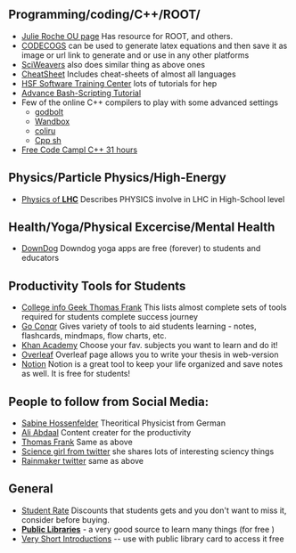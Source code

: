 ## Programming/coding/C++/ROOT/
* [Julie Roche OU page](https://inpp.ohio.edu/~rochej/group_page/tips.html) Has resource for ROOT, and others.
* [CODECOGS](https://latex.codecogs.com/) can be used to generate latex equations and then save it as image or url link to generate and or use in any other platforms
* [SciWeavers](http://www.sciweavers.org/free-online-latex-equation-editor) also does similar thing as above ones
* [CheatSheet](http://www.cheat-sheets.org/#CPP) Includes cheat-sheets of almost all languages
* [HSF Software Training Center](https://hepsoftwarefoundation.org/training/curriculum.html) lots of tutorials for hep
* [Advance Bash-Scripting Tutorial](https://tldp.org/LDP/abs/html/index.html)
* Few of the online C++ compilers to play with some advanced settings
  - [godbolt](https://godbolt.org/)
  - [Wandbox](https://wandbox.org/)
  - [coliru](https://coliru.stacked-crooked.com/)
  - [Cpp sh](http://cpp.sh/)
* [Free Code Campl C++ 31 hours](https://www.youtube.com/watch?v=8jLOx1hD3_o&t=75582s)



## Physics/Particle Physics/High-Energy
* [Physics of **LHC**](https://www.lhc-closer.es/taking_a_closer_look_at_lhc/1.home) Describes PHYSICS involve in LHC in High-School level

## Health/Yoga/Physical Excercise/Mental Health
* [DownDog](https://www.downdogapp.com/) Downdog yoga apps are free (forever) to students and educators 

## Productivity Tools for Students
* [College info Geek Thomas Frank](https://collegeinfogeek.com/resources/) This lists almost complete sets of tools required for students complete success journey
* [Go Conqr](https://www.goconqr.com/en-US) Gives variety of tools to aid students learning - notes, flashcards, mindmaps, flow charts, etc.
* [Khan Academy](https://www.khanacademy.org/) Choose your fav. subjects you want to learn and do it!
* [Overleaf](https://www.overleaf.com/) Overleaf page allows you to write your thesis in web-version
* [Notion](https://www.notion.so/) Notion is a great tool to keep your life organized and save notes as well. It is free for students!

## People to follow from Social Media:
* [Sabine Hossenfelder](https://www.youtube.com/c/SabineHossenfelder) Theoritical Physicist from German
* [Ali Abdaal](https://www.youtube.com/c/aliabdaal) Content creater for the productivity
* [Thomas Frank](https://www.youtube.com/c/Thomasfrank) Same as above
* [Science girl from twitter](https://twitter.com/gunsnrosesgirl3) she shares lots of interesting sciency things
* [Rainmaker twitter](https://twitter.com/Rainmaker1973) same as above

## General
* [Student Rate](https://www.studentrate.com/) Discounts that students gets and you don't want to miss it, consider before buying.
* [**Public Libraries**](https://www.myacpl.org/) - a very good source to learn many things (for free )
* [Very Short Introductions](https://www.veryshortintroductions.com/) -- use with public library card to access it free
